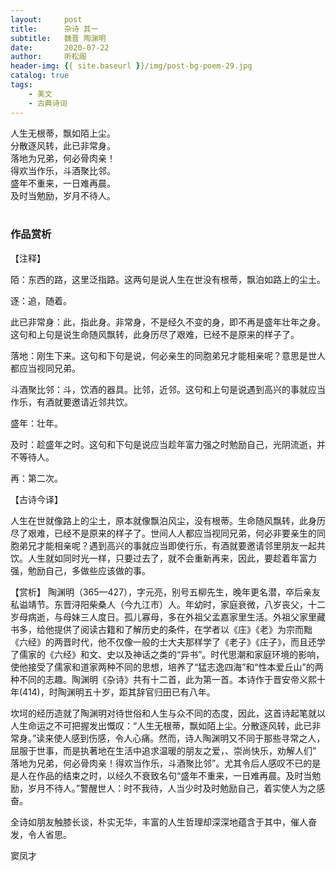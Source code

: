 ```yaml
---
layout:     post
title:      杂诗 其一
subtitle:   魏晋 陶渊明
date:       2020-07-22
author:     听松阁
header-img: {{ site.baseurl }}/img/post-bg-poem-29.jpg
catalog: true
tags:
    - 美文
    - 古典诗词
---
```



人生无根蒂，飘如陌上尘。<br>
分散逐风转，此已非常身。<br>
落地为兄弟，何必骨肉亲！<br>
得欢当作乐，斗酒聚比邻。<br>
盛年不重来，一日难再晨。<br>
及时当勉励，岁月不待人。<br>
<br>

### 作品赏析
【注释】

陌：东西的路，这里泛指路。这两句是说人生在世没有根蒂，飘泊如路上的尘土。

逐：追，随着。

此已非常身：此，指此身。非常身，不是经久不变的身，即不再是盛年壮年之身。这句和上句是说生命随风飘转，此身历尽了艰难，已经不是原来的样子了。

落地：刚生下来。这句和下句是说，何必亲生的同胞弟兄才能相亲呢？意思是世人都应当视同兄弟。

斗酒聚比邻：斗，饮酒的器具。比邻，近邻。这句和上句是说遇到高兴的事就应当作乐，有酒就要邀请近邻共饮。

盛年：壮年。

及时：趁盛年之时。这句和下句是说应当趁年富力强之时勉励自己，光阴流逝，并不等待人。

再：第二次。



【古诗今译】

人生在世就像路上的尘土，原本就像飘泊风尘，没有根蒂。生命随风飘转，此身历尽了艰难，已经不是原来的样子了。世间人人都应当视同兄弟，何必非要亲生的同胞弟兄才能相亲呢？遇到高兴的事就应当即使行乐，有酒就要邀请邻里朋友一起共饮。人生就如同时光一样，只要过去了，就不会重新再来，因此，要趁着年富力强，勉励自己，多做些应该做的事。


【赏析】
陶渊明（365—427），字元亮，别号五柳先生，晚年更名潜，卒后亲友私谥靖节。东晋浔阳柴桑人（今九江市）人。年幼时，家庭衰微，八岁丧父，十二岁母病逝，与母妹三人度日。孤儿寡母，多在外祖父孟嘉家里生活。外祖父家里藏书多，给他提供了阅读古籍和了解历史的条件，在学者以《庄》《老》为宗而黜《六经》的两晋时代，他不仅像一般的士大夫那样学了《老子》《庄子》，而且还学了儒家的《六经》和文、史以及神话之类的“异书”。时代思潮和家庭环境的影响，使他接受了儒家和道家两种不同的思想，培养了“猛志逸四海”和“性本爱丘山”的两种不同的志趣。陶渊明《杂诗》共有十二首，此为第一首。本诗作于晋安帝义熙十年(414)，时陶渊明五十岁，距其辞官归田已有八年。

坎坷的经历造就了陶渊明对待世俗和人生与众不同的态度，因此，这首诗起笔就以人生命运之不可把握发出慨叹：“人生无根蒂，飘如陌上尘。分散逐风转，此已非常身。”读来使人感到伤感，令人心痛。然而，诗人陶渊明又不同于那些寻常之人，屈服于世事，而是执著地在生活中追求温暖的朋友之爱，、崇尚快乐，劝解人们” 落地为兄弟，何必骨肉亲！得欢当作乐，斗酒聚比邻”。尤其令后人感叹不已的是是人在作品的结束之时，以经久不衰致名句“盛年不重来，一日难再晨。及时当勉励，岁月不待人。”警醒世人：时不我待，人当少时及时勉励自己，着实使人为之感奋。

全诗如朋友触膝长谈，朴实无华，丰富的人生哲理却深深地蕴含于其中，催人奋发，令人省思。

窦凤才
